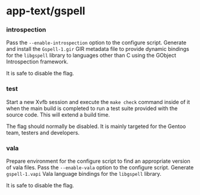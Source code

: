 # app-text/gspell

### introspection
Pass the `--enable-introspection` option to the configure script. Generate and install the `Gspell-1.gir` GIR metadata file to provide dynamic bindings for the `libgspell` library to languages other than C using the GObject Introspection framework.

It is safe to disable the flag.

### test
Start a new Xvfb session and execute the `make check` command inside of it when the main build is completed to run a test suite provided with the source code. This will extend a build time.

The flag should normally be disabled. It is mainly targeted for the Gentoo team, testers and developers.

### vala
Prepare environment for the configure script to find an appropriate version of vala files. Pass the `--enable-vala` option to the configure script. Generate `gspell-1.vapi` Vala language bindings for the `libgspell` library.

It is safe to disable the flag.
